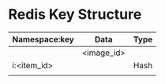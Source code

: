 Redis Key Structure
===================


| Namespace:key   | Data              | Type    |
|:----------------|-------------------|---------|
|                 | <image_id>        |         |
| i:<item_id>     | <info>            | Hash    |
|                 | <title>           |         |
|:----------------------------------------------|
|                 | <email>           |         |
| u:<uid>         | <title>           | Hash    |
|                 | <info>            |         |
|:----------------|-------------------|---------|
| e:<email_addr>  | <uid>             | String  |
|:----------------------------------------------|
| d:<word||email> | [item_id_1..id_n] | Set     |
|:----------------------------------------------|
| s:<session_id>  | <session_data>    | Various |
|:----------------------------------------------|

